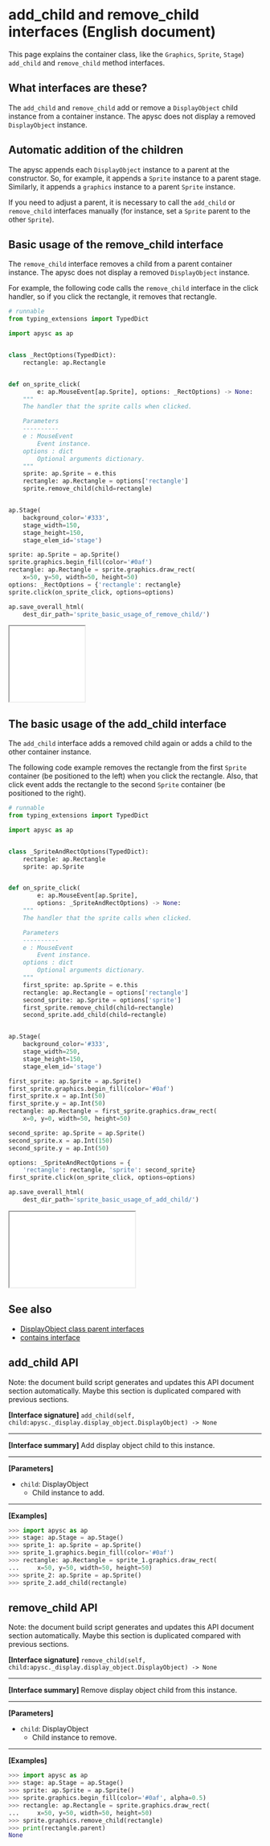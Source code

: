 # add_child and remove_child interfaces (English document)

This page explains the container class, like the `Graphics`\, `Sprite`\, `Stage`) `add_child` and `remove_child` method interfaces.

## What interfaces are these?

The `add_child` and `remove_child` add or remove a `DisplayObject` child instance from a container instance. The apysc does not display a removed `DisplayObject` instance.

## Automatic addition of the children

The apysc appends each `DisplayObject` instance to a parent at the constructor. So, for example, it appends a `Sprite` instance to a parent stage. Similarly, it appends a `graphics` instance to a parent `Sprite` instance.

If you need to adjust a parent, it is necessary to call the `add_child` or `remove_child` interfaces manually (for instance, set a `Sprite` parent to the other `Sprite`).

## Basic usage of the remove_child interface

The `remove_child` interface removes a child from a parent container instance. The apysc does not display a removed `DisplayObject` instance.

For example, the following code calls the `remove_child` interface in the click handler, so if you click the rectangle, it removes that rectangle.

```py
# runnable
from typing_extensions import TypedDict

import apysc as ap


class _RectOptions(TypedDict):
    rectangle: ap.Rectangle


def on_sprite_click(
        e: ap.MouseEvent[ap.Sprite], options: _RectOptions) -> None:
    """
    The handler that the sprite calls when clicked.

    Parameters
    ----------
    e : MouseEvent
        Event instance.
    options : dict
        Optional arguments dictionary.
    """
    sprite: ap.Sprite = e.this
    rectangle: ap.Rectangle = options['rectangle']
    sprite.remove_child(child=rectangle)


ap.Stage(
    background_color='#333',
    stage_width=150,
    stage_height=150,
    stage_elem_id='stage')

sprite: ap.Sprite = ap.Sprite()
sprite.graphics.begin_fill(color='#0af')
rectangle: ap.Rectangle = sprite.graphics.draw_rect(
    x=50, y=50, width=50, height=50)
options: _RectOptions = {'rectangle': rectangle}
sprite.click(on_sprite_click, options=options)

ap.save_overall_html(
    dest_dir_path='sprite_basic_usage_of_remove_child/')
```

<iframe src="static/sprite_basic_usage_of_remove_child/index.html" width="150" height="150"></iframe>

## The basic usage of the add_child interface

The `add_child` interface adds a removed child again or adds a child to the other container instance.

The following code example removes the rectangle from the first `Sprite` container (be positioned to the left) when you click the rectangle. Also, that click event adds the rectangle to the second `Sprite` container (be positioned to the right).

```py
# runnable
from typing_extensions import TypedDict

import apysc as ap


class _SpriteAndRectOptions(TypedDict):
    rectangle: ap.Rectangle
    sprite: ap.Sprite


def on_sprite_click(
        e: ap.MouseEvent[ap.Sprite],
        options: _SpriteAndRectOptions) -> None:
    """
    The handler that the sprite calls when clicked.

    Parameters
    ----------
    e : MouseEvent
        Event instance.
    options : dict
        Optional arguments dictionary.
    """
    first_sprite: ap.Sprite = e.this
    rectangle: ap.Rectangle = options['rectangle']
    second_sprite: ap.Sprite = options['sprite']
    first_sprite.remove_child(child=rectangle)
    second_sprite.add_child(child=rectangle)


ap.Stage(
    background_color='#333',
    stage_width=250,
    stage_height=150,
    stage_elem_id='stage')

first_sprite: ap.Sprite = ap.Sprite()
first_sprite.graphics.begin_fill(color='#0af')
first_sprite.x = ap.Int(50)
first_sprite.y = ap.Int(50)
rectangle: ap.Rectangle = first_sprite.graphics.draw_rect(
    x=0, y=0, width=50, height=50)

second_sprite: ap.Sprite = ap.Sprite()
second_sprite.x = ap.Int(150)
second_sprite.y = ap.Int(50)

options: _SpriteAndRectOptions = {
    'rectangle': rectangle, 'sprite': second_sprite}
first_sprite.click(on_sprite_click, options=options)

ap.save_overall_html(
    dest_dir_path='sprite_basic_usage_of_add_child/')
```

<iframe src="static/sprite_basic_usage_of_add_child/index.html" width="250" height="150"></iframe>

## See also

- [DisplayObject class parent interfaces](display_object_parent.md)
- [contains interface](contains.md)

## add_child API

<!-- Docstring: apysc._display.child_interface.ChildInterface.add_child -->

<span class="inconspicuous-txt">Note: the document build script generates and updates this API document section automatically. Maybe this section is duplicated compared with previous sections.</span>

**[Interface signature]** `add_child(self, child:apysc._display.display_object.DisplayObject) -> None`<hr>

**[Interface summary]** Add display object child to this instance.<hr>

**[Parameters]**

- `child`: DisplayObject
  - Child instance to add.

<hr>

**[Examples]**

```py
>>> import apysc as ap
>>> stage: ap.Stage = ap.Stage()
>>> sprite_1: ap.Sprite = ap.Sprite()
>>> sprite_1.graphics.begin_fill(color='#0af')
>>> rectangle: ap.Rectangle = sprite_1.graphics.draw_rect(
...     x=50, y=50, width=50, height=50)
>>> sprite_2: ap.Sprite = ap.Sprite()
>>> sprite_2.add_child(rectangle)
```

## remove_child API

<!-- Docstring: apysc._display.child_interface.ChildInterface.remove_child -->

<span class="inconspicuous-txt">Note: the document build script generates and updates this API document section automatically. Maybe this section is duplicated compared with previous sections.</span>

**[Interface signature]** `remove_child(self, child:apysc._display.display_object.DisplayObject) -> None`<hr>

**[Interface summary]** Remove display object child from this instance.<hr>

**[Parameters]**

- `child`: DisplayObject
  - Child instance to remove.

<hr>

**[Examples]**

```py
>>> import apysc as ap
>>> stage: ap.Stage = ap.Stage()
>>> sprite: ap.Sprite = ap.Sprite()
>>> sprite.graphics.begin_fill(color='#0af', alpha=0.5)
>>> rectangle: ap.Rectangle = sprite.graphics.draw_rect(
...     x=50, y=50, width=50, height=50)
>>> sprite.graphics.remove_child(rectangle)
>>> print(rectangle.parent)
None
```